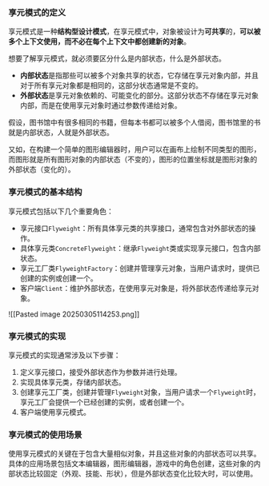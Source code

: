 
### 享元模式的定义

享元模式是一种**结构型设计模式**，在享元模式中，对象被设计为**可共享**的，**可以被多个上下文使用，而不必在每个上下文中都创建新的对象**。

想要了解享元模式，就必须要区分什么是内部状态，什么是外部状态。
- **内部状态**是指那些可以被多个对象共享的状态，它存储在享元对象内部，并且对于所有享元对象都是相同的，这部分状态通常是不变的。
- **外部状态**是享元对象依赖的、可能变化的部分。这部分状态不存储在享元对象内部，而是在使用享元对象时通过参数传递给对象。

假设，图书馆中有很多相同的书籍，但每本书都可以被多个人借阅，图书馆里的书就是内部状态，人就是外部状态。

又如，在构建一个简单的图形编辑器时，用户可以在画布上绘制不同类型的图形，而图形就是所有图形对象的内部状态（不变的），图形的位置坐标就是图形对象的外部状态（变化的）。

### 享元模式的基本结构

享元模式包括以下几个重要角色：

- 享元接口`Flyweight`：所有具体享元类的共享接口，通常包含对外部状态的操作。
- 具体享元类`ConcreteFlyweight`：继承`Flyweight`类或实现享元接口，包含内部状态。
- 享元工厂类`FlyweightFactory`：创建并管理享元对象，当用户请求时，提供已创建的实例或创建一个。
- 客户端`Client`：维护外部状态，在使用享元对象是，将外部状态传递给享元对象。

![[Pasted image 20250305114253.png]]

### 享元模式的实现

享元模式的实现通常涉及以下步骤：

1. 定义享元接口，接受外部状态作为参数并进行处理。
2. 实现具体享元类，存储内部状态。
3. 创建享元工厂类，创建并管理`Flyweight`对象，当用户请求一个`Flyweight`时，享元工厂会提供一个已经创建的实例，或者创建一个。
4. 客户端使用享元模式。

### 享元模式的使用场景

使用享元模式的关键在于包含大量相似对象，并且这些对象的内部状态可以共享。具体的应用场景包括文本编辑器，图形编辑器，游戏中的角色创建，这些对象的内部状态比较固定（外观、技能、形状），但是外部状态变化比较大时，可以使用。